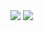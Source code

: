 <img src="https://capsule-render.vercel.app/api?type=waving&color=8B6D6D&height=150&section=header" />

<img src="https://capsule-render.vercel.app/api?type=waving&color=8B6D6D&height=150&section=footer" />

<!--
**JJimini/JJimini** is a ✨ _special_ ✨ repository because its `README.md` (this file) appears on your GitHub profile.

Here are some ideas to get you started:

- 🔭 I’m currently working on ...
- 🌱 I’m currently learning ...
- 👯 I’m looking to collaborate on ...
- 🤔 I’m looking for help with ...
- 💬 Ask me about ...
- 📫 How to reach me: ...
- 😄 Pronouns: ...
- ⚡ Fun fact: ...
-->
